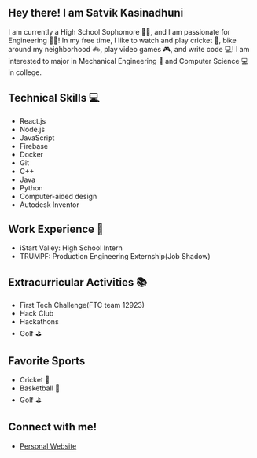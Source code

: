 ## Hey there! I am Satvik Kasinadhuni 
I am currently a High School Sophomore 👨‍🎓, and I am passionate for Engineering 🧑‍🔧! In my free time, I like to watch and play cricket 🏏, bike around my neighborhood 🚲, play video games 🎮, and write code 💻! I am interested to major in Mechanical Engineering 🔧 and Computer Science 💻 in college.


## Technical Skills 💻
- React.js
- Node.js
- JavaScript
- Firebase
- Docker 
- Git
- C++
- Java
- Python
- Computer-aided design 
- Autodesk Inventor

## Work Experience 💼
- iStart Valley: High School Intern 
- TRUMPF: Production Engineering Externship(Job Shadow)

## Extracurricular Activities 📚
- First Tech Challenge(FTC team 12923) 
- Hack Club 
- Hackathons 
- Golf ⛳

## Favorite Sports 
- Cricket 🏏
- Basketball 	🏀
- Golf ⛳

## Connect with me!
- [Personal Website](https://kasinadhuniprogrammer.github.io/Personal-Website/)



<!--
**KasinadhuniProgrammer/KasinadhuniProgrammer** is a ✨ _special_ ✨ repository because its `README.md` (this file) appears on your GitHub profile.
